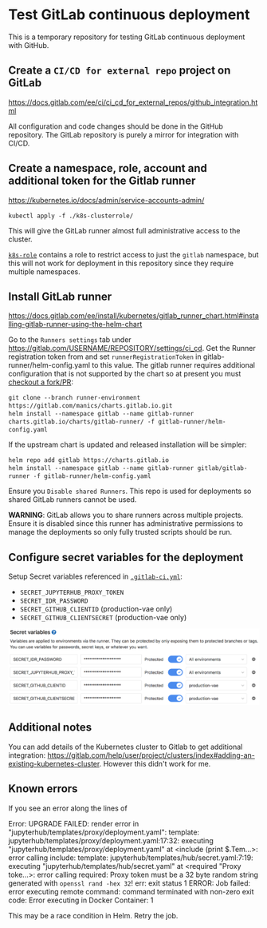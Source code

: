 # Test GitLab continuous deployment

This is a temporary repository for testing GitLab continuous deployment with GitHub.


## Create a `CI/CD for external repo` project on GitLab

https://docs.gitlab.com/ee/ci/ci_cd_for_external_repos/github_integration.html

All configuration and code changes should be done in the GitHub repository.
The GitLab repository is purely a mirror for integration with CI/CD.


## Create a namespace, role, account and additional token for the Gitlab runner

https://kubernetes.io/docs/admin/service-accounts-admin/

    kubectl apply -f ./k8s-clusterrole/

This will give the GitLab runner almost full administrative access to the cluster.

[`k8s-role`](./k8s-role/) contains a role to restrict access to just the `gitlab` namespace, but this will not work for deployment in this repository since they require multiple namespaces.


## Install GitLab runner

https://docs.gitlab.com/ee/install/kubernetes/gitlab_runner_chart.html#installing-gitlab-runner-using-the-helm-chart

Go to the `Runners settings` tab under https://gitlab.com/USERNAME/REPOSITORY/settings/ci_cd.
Get the Runner registration token from and set `runnerRegistrationToken` in gitlab-runner/helm-config.yaml to this value.
The gitlab runner requires additional configuration that is not supported by the chart so at present you must [checkout a fork/PR](https://gitlab.com/charts/charts.gitlab.io/merge_requests/120):

    git clone --branch runner-environment https://gitlab.com/manics/charts.gitlab.io.git
    helm install --namespace gitlab --name gitlab-runner charts.gitlab.io/charts/gitlab-runner/ -f gitlab-runner/helm-config.yaml

If the upstream chart is updated and released installation will be simpler:

    helm repo add gitlab https://charts.gitlab.io
    helm install --namespace gitlab --name gitlab-runner gitlab/gitlab-runner -f gitlab-runner/helm-config.yaml

Ensure you `Disable shared Runners`.
This repo is used for deployments so shared GitLab runners cannot be used.

**WARNING**: GitLab allows you to share runners across multiple projects.
Ensure it is disabled since this runner has administrative permissions to manage the deployments so only fully trusted scripts should be run.


## Configure secret variables for the deployment

Setup Secret variables referenced in [`.gitlab-ci.yml`](.gitlab-ci.yml):
- `SECRET_JUPYTERHUB_PROXY_TOKEN`
- `SECRET_IDR_PASSWORD`
- `SECRET_GITHUB_CLIENTID` (production-vae only)
- `SECRET_GITHUB_CLIENTSECRET` (production-vae only)

![GitLab secret variables](docs/gitlab-secret-variables.png)

## Additional notes

You can add details of the Kubernetes cluster to Gitlab to get additional integration: https://gitlab.com/help/user/project/clusters/index#adding-an-existing-kubernetes-cluster.
However this didn't work for me.

## Known errors

If you see an error along the lines of

Error: UPGRADE FAILED: render error in "jupyterhub/templates/proxy/deployment.yaml": template: jupyterhub/templates/proxy/deployment.yaml:17:32: executing "jupyterhub/templates/proxy/deployment.yaml" at <include (print $.Tem...>: error calling include: template: jupyterhub/templates/hub/secret.yaml:7:19: executing "jupyterhub/templates/hub/secret.yaml" at <required "Proxy toke...>: error calling required: Proxy token must be a 32 byte random string generated with `openssl rand -hex 32`!
err: exit status 1
ERROR: Job failed: error executing remote command: command terminated with non-zero exit code: Error executing in Docker Container: 1

This may be a race condition in Helm. Retry the job.

